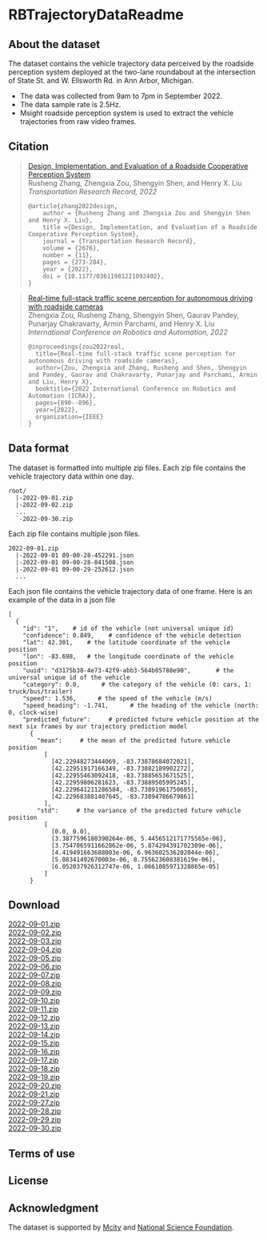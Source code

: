 # RBTrajectoryDataReadme

## About the dataset
The dataset contains the vehicle trajectory data perceived by the roadside perception system deployed at the two-lane roundabout at the intersection of State St. and W. Ellsworth Rd. in Ann Arbor, Michigan.
+ The data was collected from 9am to 7pm in September 2022.
+ The data sample rate is 2.5Hz.
+ Msight roadside perception system is used to extract the vehicle trajectories from raw video frames.

## Citation
> [Design, Implementation, and Evaluation of a Roadside Cooperative Perception System](https://drive.google.com/file/d/1lNYbGUzCMqt1zLPuyrfwM0NuiCS9hfpf/view)<br />
> Rusheng Zhang, Zhengxia Zou, Shengyin Shen, and Henry X. Liu<br />
> *Transportation Research Record, 2022*
> ```
> @article{zhang2022design,
>     author = {Rusheng Zhang and Zhengxia Zou and Shengyin Shen and Henry X. Liu},
>     title ={Design, Implementation, and Evaluation of a Roadside Cooperative Perception System},
>     journal = {Transportation Research Record},
>     volume = {2676},
>     number = {11},
>     pages = {273-284},
>     year = {2022},
>     doi = {10.1177/03611981221092402},
> }
> ```

> [Real-time full-stack traffic scene perception for autonomous driving with roadside cameras](https://drive.google.com/file/d/1PNY7u606XHUJIs7t1GYU59yzGXQ5PBi_/view?usp=sharing)<br />
> Zhengxia Zou, Rusheng Zhang, Shengyin Shen, Gaurav Pandey, Punarjay Chakravarty, Armin Parchami, and Henry X. Liu<br />
> *International Conference on Robotics and Automation, 2022*
> ```
> @inproceedings{zou2022real,
>   title={Real-time full-stack traffic scene perception for autonomous driving with roadside cameras},
>   author={Zou, Zhengxia and Zhang, Rusheng and Shen, Shengyin and Pandey, Gaurav and Chakravarty, Punarjay and Parchami, Armin and Liu, Henry X},
>   booktitle={2022 International Conference on Robotics and Automation (ICRA)},
>   pages={890--896},
>   year={2022},
>   organization={IEEE}
> }
> ```
## Data format
The dataset is formatted into multiple zip files. Each zip file contains the vehicle trajectory data within one day.
```
root/
  |-2022-09-01.zip
  |-2022-09-02.zip
  ...
  `-2022-09-30.zip
```
Each zip file contains multiple json files. 
```
2022-09-01.zip
  |-2022-09-01 09-00-28-452291.json
  |-2022-09-01 09-00-28-841508.json
  |-2022-09-01 09-00-29-252612.json
  ...
```
Each json file contains the vehicle trajectory data of one frame. Here is an example of the data in a json file
```
[
  {
    "id": "1",    # id of the vehicle (not universal unique id)
    "confidence": 0.849,    # confidence of the vehicle detection
    "lat": 42.301,    # the latitude coordinate of the vehicle position
    "lon": -83.698,   # the longitude coordinate of the vehicle position
    "uuid": "d3175b38-4e73-42f9-abb3-564b05788e90",       # the universal unique id of the vehicle
    "category": 0.0,      # the category of the vehicle (0: cars, 1: truck/bus/trailer)
    "speed": 1.536,      # the speed of the vehicle (m/s)
    "speed_heading": -1.741,      # the heading of the vehicle (north: 0, clock-wise)
    "predicted_future":     # predicted future vehicle position at the next six frames by our trajectory prediction model
      {
        "mean":     # the mean of the predicted future vehicle position
          [
            [42.22948273444069, -83.73878684072021], 
            [42.22951917166349, -83.73882189902272], 
            [42.22955463092418, -83.73885653671525], 
            [42.22959806281623, -83.73889505995245], 
            [42.229641211286584, -83.73891961750685], 
            [42.229683881407645, -83.73894786679861]
          ], 
        "std":     # the variance of the predicted future vehicle position
          [
            [0.0, 0.0], 
            [3.3877596180390264e-06, 5.4456512171775565e-06], 
            [3.7547065911662862e-06, 5.874294391702309e-06], 
            [4.419491663688003e-06, 6.963602536202044e-06], 
            [5.08341492670003e-06, 8.755623608381619e-06], 
            [6.052037926312747e-06, 1.0661085971328865e-05]
          ]
      }
```

## Download
[2022-09-01.zip](https://github.com/michigan-traffic-lab/RBTrajectoryDataReadme/releases/download/v0.1-prerelease/2022-09-01.zip)<br />
[2022-09-02.zip](https://github.com/michigan-traffic-lab/RBTrajectoryDataReadme/releases/download/v0.1-prerelease/2022-09-02.zip)<br />
[2022-09-03.zip](https://github.com/michigan-traffic-lab/RBTrajectoryDataReadme/releases/download/v0.1-prerelease/2022-09-03.zip)<br />
[2022-09-04.zip](https://github.com/michigan-traffic-lab/RBTrajectoryDataReadme/releases/download/v0.1-prerelease/2022-09-04.zip)<br />
[2022-09-05.zip](https://github.com/michigan-traffic-lab/RBTrajectoryDataReadme/releases/download/v0.1-prerelease/2022-09-05.zip)<br />
[2022-09-06.zip](https://github.com/michigan-traffic-lab/RBTrajectoryDataReadme/releases/download/v0.1-prerelease/2022-09-06.zip)<br />
[2022-09-07.zip](https://github.com/michigan-traffic-lab/RBTrajectoryDataReadme/releases/download/v0.1-prerelease/2022-09-07.zip)<br />
[2022-09-08.zip](https://github.com/michigan-traffic-lab/RBTrajectoryDataReadme/releases/download/v0.1-prerelease/2022-09-08.zip)<br />
[2022-09-09.zip](https://github.com/michigan-traffic-lab/RBTrajectoryDataReadme/releases/download/v0.1-prerelease/2022-09-09.zip)<br />
[2022-09-10.zip](https://github.com/michigan-traffic-lab/RBTrajectoryDataReadme/releases/download/v0.1-prerelease/2022-09-10.zip)<br />
[2022-09-11.zip](https://github.com/michigan-traffic-lab/RBTrajectoryDataReadme/releases/download/v0.1-prerelease/2022-09-11.zip)<br />
[2022-09-12.zip](https://github.com/michigan-traffic-lab/RBTrajectoryDataReadme/releases/download/v0.1-prerelease/2022-09-12.zip)<br />
[2022-09-13.zip](https://github.com/michigan-traffic-lab/RBTrajectoryDataReadme/releases/download/v0.1-prerelease/2022-09-13.zip)<br />
[2022-09-14.zip](https://github.com/michigan-traffic-lab/RBTrajectoryDataReadme/releases/download/v0.1-prerelease/2022-09-14.zip)<br />
[2022-09-15.zip](https://github.com/michigan-traffic-lab/RBTrajectoryDataReadme/releases/download/v0.1-prerelease/2022-09-15.zip)<br />
[2022-09-16.zip](https://github.com/michigan-traffic-lab/RBTrajectoryDataReadme/releases/download/v0.1-prerelease/2022-09-16.zip)<br />
[2022-09-17.zip](https://github.com/michigan-traffic-lab/RBTrajectoryDataReadme/releases/download/v0.1-prerelease/2022-09-17.zip)<br />
[2022-09-18.zip](https://github.com/michigan-traffic-lab/RBTrajectoryDataReadme/releases/download/v0.1-prerelease/2022-09-18.zip)<br />
[2022-09-19.zip](https://github.com/michigan-traffic-lab/RBTrajectoryDataReadme/releases/download/v0.1-prerelease/2022-09-19.zip)<br />
[2022-09-20.zip](https://github.com/michigan-traffic-lab/RBTrajectoryDataReadme/releases/download/v0.1-prerelease/2022-09-20.zip)<br />
[2022-09-21.zip](https://github.com/michigan-traffic-lab/RBTrajectoryDataReadme/releases/download/v0.1-prerelease/2022-09-21.zip)<br />
[2022-09-27.zip](https://github.com/michigan-traffic-lab/RBTrajectoryDataReadme/releases/download/v0.1-prerelease/2022-09-27.zip)<br />
[2022-09-28.zip](https://github.com/michigan-traffic-lab/RBTrajectoryDataReadme/releases/download/v0.1-prerelease/2022-09-28.zip)<br />
[2022-09-29.zip](https://github.com/michigan-traffic-lab/RBTrajectoryDataReadme/releases/download/v0.1-prerelease/2022-09-29.zip)<br />
[2022-09-30.zip](https://github.com/michigan-traffic-lab/RBTrajectoryDataReadme/releases/download/v0.1-prerelease/2022-09-30.zip)<br />

## Terms of use

## License

## Acknowledgment

The dataset is supported by [Mcity](https://mcity.umich.edu/) and [National Science Foundation](https://www.nsf.gov/).
